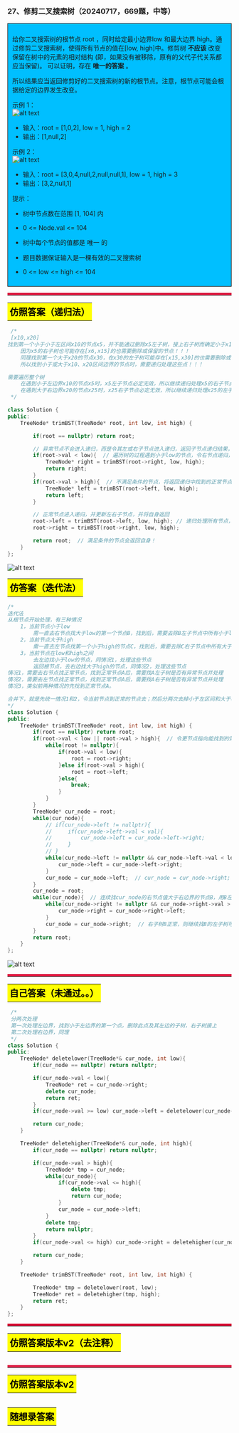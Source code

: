 ### 27、修剪二叉搜索树（20240717，669题，中等）
<div style="border: 1px solid black; padding: 10px; background-color: #00BFFF;">

给你二叉搜索树的根节点 root ，同时给定最小边界low 和最大边界 high。通过修剪二叉搜索树，使得所有节点的值在[low, high]中。修剪树 **不应该** 改变保留在树中的元素的相对结构 (即，如果没有被移除，原有的父代子代关系都应当保留)。 可以证明，存在 **唯一的答案** 。

所以结果应当返回修剪好的二叉搜索树的新的根节点。注意，根节点可能会根据给定的边界发生改变。

示例 1：  
![alt text](image/b282245a224bac227e5c89511234c6d.png)

- 输入：root = [1,0,2], low = 1, high = 2
- 输出：[1,null,2]

示例 2：  
![alt text](image/9fed9b7eb624574cda01a5e7f993846.png)

- 输入：root = [3,0,4,null,2,null,null,1], low = 1, high = 3
- 输出：[3,2,null,1]
 

提示：

- 树中节点数在范围 [1, 104] 内
- 0 <= Node.val <= 104
- 树中每个节点的值都是 唯一 的
- 题目数据保证输入是一棵有效的二叉搜索树
- 0 <= low <= high <= 104

  </p>
</div>

<hr style="border-top: 5px solid #DC143C;">
<table>
  <tr>
    <td bgcolor="Yellow" style="padding: 5px; border: 0px solid black;">
      <span style="font-weight: bold; font-size: 20px;color: black;">
      仿照答案（递归法）
      </span>
    </td>
  </tr>
</table>

```C++
 /*
 [x10,x20]
找到第一个小于小于左区间x10的节点x5，并不能通过删除x5左子树，接上右子树而确定小于x10的节点都被去掉
    因为x5的右子树也可能存在[x6,x15]的也需要删除或保留的节点！！！
    同理找到第一个大于x20的节点x30，在x30的左子树可能存在[x15,x30]的也需要删除或保留的节点！！！
    所以找到小于或大于x10、x20区间边界的节点时，需要递归处理这些点！！！

需要遍历整个树
    在遇到小于左边界x10的节点x5时，x5左子节点必定无效，所以继续递归处理x5的右子节点；
    在遇到大于右边界x20的节点x25时，x25右子节点必定无效，所以继续递归处理x25的左子节点；
 */

class Solution {
public:
    TreeNode* trimBST(TreeNode* root, int low, int high) {

        if(root == nullptr) return root;

        // 异常节点不会进入递归，而是令其左或右子节点进入递归，返回子节点递归结果，自身不会被返回，即被删除
        if(root->val < low){  // 遍历树的过程遇到小于low的节点，令右节点递归，即左节点被抛弃了
            TreeNode* right = trimBST(root->right, low, high);
            return right;
        }
        if(root->val > high){  // 不满足条件的节点，将返回递归中找到的正常节点！！！
            TreeNode* left = trimBST(root->left, low, high);
            return left;
        }

        // 正常节点进入递归，并更新左右子节点，并将自身返回
        root->left = trimBST(root->left, low, high); // 递归处理所有节点，并由上面三个条件摒弃了不合格的节点！！！
        root->right = trimBST(root->right, low, high);

        return root;  // 满足条件的节点会返回自身！
    }
};
```
![alt text](image/579e62c2d5f3614e90e6eeb239bc7b8.png)


<table>
  <tr>
    <td bgcolor="Yellow" style="padding: 5px; border: 0px solid black;">
      <span style="font-weight: bold; font-size: 20px;color: black;">
      仿答案（迭代法）
      </span>
    </td>
  </tr>
</table>

```C++
/*
迭代法
从根节点开始处理，有三种情况
    1，当前节点小于low
        需一直去右节点找大于low的第一个节点B，找到后，需要去除B左子节点中所有小于low的节点；
    2，当前节点大于high
        需一直去左节点找第一个小于high的节点C，找到后，需要去除C右子节点中所有大于high的节点，直到null
    3，当前节点在low和high之间
        去左边找小于low的节点，同情况1，处理这些节点
        返回根节点，去右边找大于high的节点，同情况2，处理这些节点
情况1，需要去右节点找正常节点，找到正常节点A后，需要找A左子树是否有异常节点并处理
情况2，需要去左节点找正常节点，找到正常节点A后，需要找A右子树是否有异常节点并处理
情况3，类似前两种情况的先找到正常节点A。

合并下，就是先统一情况1和2，令当前节点到正常的节点去；然后分两次去掉小于左区间和大于右区间的所有节点。
*/ 
class Solution {
public:
    TreeNode* trimBST(TreeNode* root, int low, int high) {
        if(root == nullptr) return root;
        if(root->val < low || root->val > high){  // 令更节点指向能找到的第一个正常节点
            while(root != nullptr){
                if(root->val < low){
                    root = root->right;
                }else if(root->val > high){
                    root = root->left;
                }else{
                    break;
                }
            }
        }
        TreeNode* cur_node = root;
        while(cur_node){
            // if(cur_node->left != nullptr){
            //     if(cur_node->left->val < val){
            //         cur_node->left = cur_node->left->right;
            //     }
            // }
            while(cur_node->left != nullptr && cur_node->left->val < low){
                cur_node->left = cur_node->left->right;
            }
            cur_node = cur_node->left;  // cur_node = cur_node->right; cur_node值大于low了，所以要去左子树找小于low的可能！！
        }
        cur_node = root;
        while(cur_node){  // 连续找cur_node的右节点值大于右边界的节点B，用B左子树B1代替B
            while(cur_node->right != nullptr && cur_node->right->val > high){
                cur_node->right = cur_node->right->left;
            }
            cur_node = cur_node->right;  // 右子树B正常，则继续找B的左子树可能大于右边界的节点
        }
        return root;
    }
};
```
![alt text](image/35b661e458058af14ff3846e3b25895.png)

<hr style="border-top: 5px solid #DC143C;">

<table>
  <tr>
    <td bgcolor="Yellow" style="padding: 5px; border: 0px solid black;">
      <span style="font-weight: bold; font-size: 20px;color: black;">
      自己答案（未通过。。）
      </span>
    </td>
  </tr>
</table>

```C++
 /*
 分两次处理
 第一次处理左边界，找到小于左边界的第一个点，删除此点及其左边的子树，右子树接上
 第二次处理右边界，同理
 */
class Solution {
public:
    TreeNode* deletelower(TreeNode*& cur_node, int low){
        if(cur_node == nullptr) return nullptr;

        if(cur_node->val < low){
            TreeNode* ret = cur_node->right;
            delete cur_node;
            return ret;
        }
        if(cur_node->val >= low) cur_node->left = deletelower(cur_node->left, low);

        return cur_node;
    }

    TreeNode* deletehigher(TreeNode*& cur_node, int high){
        if(cur_node == nullptr) return nullptr;

        if(cur_node->val > high){
            TreeNode* tmp = cur_node;
            while(cur_node){
                if(cur_node->val <= high){
                    delete tmp;
                    return cur_node;
                }
                cur_node = cur_node->left;
            }
            delete tmp;
            return nullptr;
        }
        if(cur_node->val <= high) cur_node->right = deletehigher(cur_node->right, high);

        return cur_node;
    }

    TreeNode* trimBST(TreeNode* root, int low, int high) {

        TreeNode* tmp = deletelower(root, low);
        TreeNode* ret = deletehigher(tmp, high);
        return ret;
    }
};
```

<hr style="border-top: 5px solid #DC143C;">


<table>
  <tr>
    <td bgcolor="Yellow" style="padding: 5px; border: 0px solid black;">
      <span style="font-weight: bold; font-size: 20px;color: black;">
      仿照答案版本v2（去注释）
      </span>
    </td>
  </tr>
</table>

```C++


```

<hr style="border-top: 5px solid #DC143C;">

<table>
  <tr>
    <td bgcolor="Yellow" style="padding: 5px; border: 0px solid black;">
      <span style="font-weight: bold; font-size: 20px;color: black;">
      仿照答案版本v2
      </span>
    </td>
  </tr>
</table>

```C++


```

<table>
  <tr>
    <td bgcolor="Yellow" style="padding: 5px; border: 0px solid black;">
      <span style="font-weight: bold; font-size: 20px;color: black;">
      随想录答案
      </span>
    </td>
  </tr>
</table>

```C++


```
